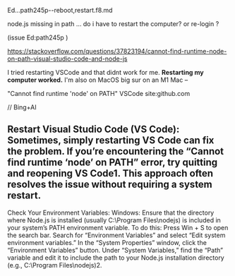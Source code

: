 Ed...path245p--reboot,restart.f8.md

node.js missing in path ... do i have to restart the computer? or re-login ? 

 (issue Ed:path245p )





https://stackoverflow.com/questions/37823194/cannot-find-runtime-node-on-path-visual-studio-code-and-node-js

I tried restarting VSCode and that didnt work for me. **Restarting my computer worked.** I'm also on MacOS big sur on an M1 Mac – 


"Cannot find runtime 'node' on PATH" VSCode  site:github.com




// Bing+AI

Restart Visual Studio Code (VS Code): Sometimes, simply restarting VS Code can fix the problem. If you’re encountering the “Cannot find runtime ‘node’ on PATH” error, try quitting and reopening VS Code1. This approach often resolves the issue without requiring a system restart.
----
Check Your Environment Variables:
Windows: Ensure that the directory where Node.js is installed (usually C:\Program Files\nodejs) is included in your system’s PATH environment variable. To do this:
Press Win + S to open the search bar.
Search for “Environment Variables” and select “Edit system environment variables.”
In the “System Properties” window, click the “Environment Variables” button.
Under “System Variables,” find the “Path” variable and edit it to include the path to your Node.js installation directory (e.g., C:\Program Files\nodejs)2.
